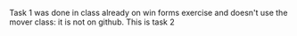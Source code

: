 Task 1 was done in class already on win forms exercise and doesn't use the mover class: it is not on github. This is task 2
